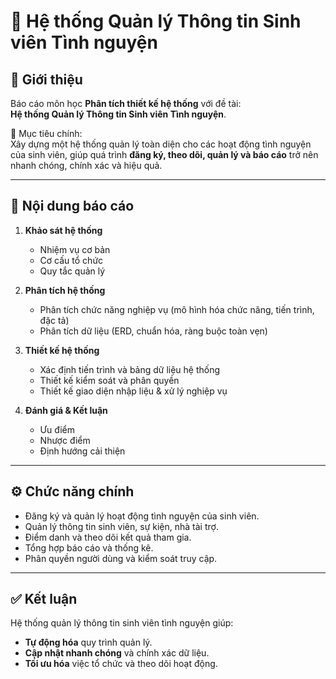 # 📘 Hệ thống Quản lý Thông tin Sinh viên Tình nguyện

## 📌 Giới thiệu
Báo cáo môn học **Phân tích thiết kế hệ thống** với đề tài:  
**Hệ thống Quản lý Thông tin Sinh viên Tình nguyện**.  

🎯 Mục tiêu chính:  
Xây dựng một hệ thống quản lý toàn diện cho các hoạt động tình nguyện của sinh viên, giúp quá trình **đăng ký, theo dõi, quản lý và báo cáo** trở nên nhanh chóng, chính xác và hiệu quả.  

---

## 📖 Nội dung báo cáo
1. **Khảo sát hệ thống**  
   - Nhiệm vụ cơ bản  
   - Cơ cấu tổ chức  
   - Quy tắc quản lý  

2. **Phân tích hệ thống**  
   - Phân tích chức năng nghiệp vụ (mô hình hóa chức năng, tiến trình, đặc tả)  
   - Phân tích dữ liệu (ERD, chuẩn hóa, ràng buộc toàn vẹn)  

3. **Thiết kế hệ thống**  
   - Xác định tiến trình và bảng dữ liệu hệ thống  
   - Thiết kế kiểm soát và phân quyền  
   - Thiết kế giao diện nhập liệu & xử lý nghiệp vụ  

4. **Đánh giá & Kết luận**  
   - Ưu điểm  
   - Nhược điểm  
   - Định hướng cải thiện  

---

## ⚙️ Chức năng chính
- Đăng ký và quản lý hoạt động tình nguyện của sinh viên.  
- Quản lý thông tin sinh viên, sự kiện, nhà tài trợ.  
- Điểm danh và theo dõi kết quả tham gia.  
- Tổng hợp báo cáo và thống kê.  
- Phân quyền người dùng và kiểm soát truy cập.  

---

## ✅ Kết luận
Hệ thống quản lý thông tin sinh viên tình nguyện giúp:  
- **Tự động hóa** quy trình quản lý.  
- **Cập nhật nhanh chóng** và chính xác dữ liệu.  
- **Tối ưu hóa** việc tổ chức và theo dõi hoạt động.  
